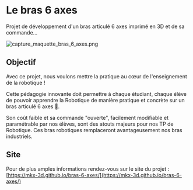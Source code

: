 # Le bras 6 axes

Projet de développement d'un bras articulé 6 axes imprimé en 3D et de sa commande...

![capture_maquette_bras_6_axes.png](https://mkx-3d.github.io/bras-6-axes/images/capture_maquette_bras_6_axes.png)


## Objectif

Avec ce projet, nous voulons mettre la pratique au cœur de l'enseignement de la robotique !

Cette pédagogie innovante doit permettre à chaque étudiant, chaque élève de pouvoir apprendre la Robotique de manière pratique et concrète sur un bras articulé 6 axes 🦾.

Son coût faible et sa commande "ouverte", facilement modifiable et paramétrable par nos élèves, sont des atouts majeurs pour nos TP de Robotique. Ces bras robotiques remplaceront avantageusement nos bras industriels.

## Site

Pour de plus amples informations rendez-vous sur le site du projet : [https://mkx-3d.github.io/bras-6-axes/](https://mkx-3d.github.io/bras-6-axes/)

